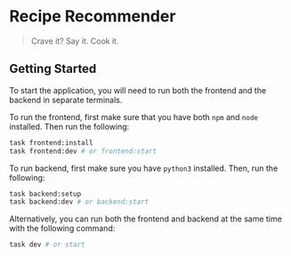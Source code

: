 # Recipe Recommender

> Crave it? Say it. Cook it.

## Getting Started

To start the application, you will need to run both the frontend and the backend in separate terminals.

To run the frontend, first make sure that you have both `npm` and `node` installed. Then run the following:

```bash
task frontend:install
task frontend:dev # or frontend:start
```

To run backend, first make sure you have `python3` installed. Then, run the following:

```bash
task backend:setup
task backend:dev # or backend:start
```

Alternatively, you can run both the frontend and backend at the same time with the following command:
```bash
task dev # or start
```
